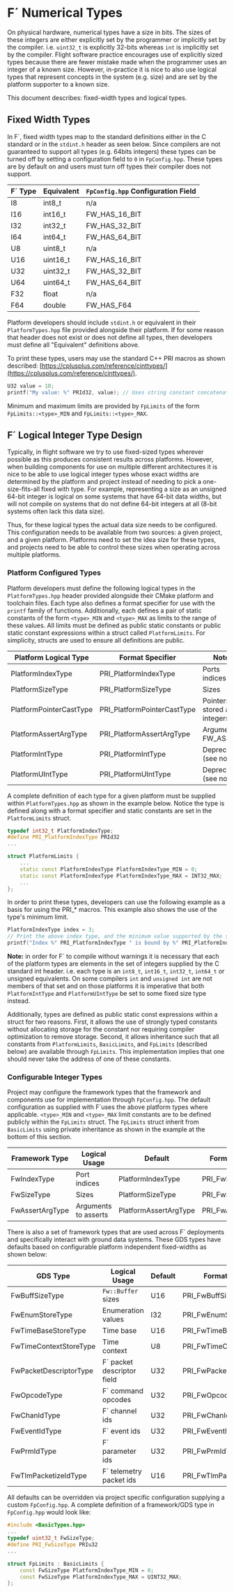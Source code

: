 # F´ Numerical Types

On physical hardware, numerical types have a size in bits. The sizes of these integers are either explicitly set by the
programmer or implicitly set by the compiler. i.e. `uint32_t` is explicitly 32-bits whereas `int` is implicitly set by
the compiler. Flight software practice encourages use of explicitly sized types because there are fewer mistake made when the
programmer uses an integer of a known size. However, in-practice it is nice to also use logical types that represent
concepts in the system (e.g. size) and are set by the platform supporter to a known size.

This document describes: fixed-width types and logical types.

## Fixed Width Types

In F´, fixed width types map to the standard definitions either in the C standard or in the `stdint.h` header as seen
below. Since compilers are not guaranteed to support all types (e.g. 64bits integers) these types can be turned off
by setting a configuration field to `0` in `FpConfig.hpp`.  These types are by default on and users must turn off types
their compiler does not support.


| F´ Type | Equivalent   | `FpConfig.hpp` Configuration Field |
|---------|--------------|------------------------------------|
| I8      | int8_t       | n/a                                |
| I16     | int16_t      | FW_HAS_16_BIT                      |
| I32     | int32_t      | FW_HAS_32_BIT                      |
| I64     | int64_t      | FW_HAS_64_BIT                      |
| U8      | uint8_t      | n/a                                |
| U16     | uint16_t     | FW_HAS_16_BIT                      |
| U32     | uint32_t     | FW_HAS_32_BIT                      |
| U64     | uint64_t     | FW_HAS_64_BIT                      |
| F32     | float        | n/a                                |
| F64     | double       | FW_HAS_F64                         |

Platform developers should include `stdint.h` or equivalent in their `PlatformTypes.hpp` file provided alongside their
platform. If for some reason that header does not exist or does not define all types, then developers must define all
"Equivalent" definitions above.

To print these types, users may use the standard C++ PRI macros as shown described:
[https://cplusplus.com/reference/cinttypes/](https://cplusplus.com/reference/cinttypes/).

```c++
U32 value = 10;
printf("My value: %" PRId32, value); // Uses string constant concatenation
```

Minimum and maximum limits are provided by `FpLimits` of the form `FpLimits::<type>_MIN` and `FpLimits::<type>_MAX`.

## F´ Logical Integer Type Design


Typically, in flight software we try to use fixed-sized types wherever possible as this produces consistent results
across platforms. However, when building components for use on multiple different architectures it is nice to be able
to use logical integer types whose exact widths are determined by the platform and project instead of needing
to pick  a one-size-fits-all fixed with type. For example, representing a size as an unsigned 64-bit integer is logical
on some systems that have 64-bit data widths, but will not compile on systems that do not define 64-bit integers at all
(8-bit systems often lack this data size).

Thus, for these logical types the actual data size needs to be configured. This configuration needs to be available
from two sources: a given project, and a given platform. Platforms need to set the idea size for these types, and
projects need to be able to control these sizes when operating across multiple platforms.

### Platform Configured Types

Platform developers must define the following logical types in the `PlatformTypes.hpp` header provided alongside
their CMake platform and toolchain files. Each type also defines a format specifier for use with the `printf` family of
functions. Additionally, each defines a pair of static constants of the form `<type>_MIN` and `<type>_MAX` as limits to
the range of these values. All limits must be defined as public static constants or public static constant expressions
within a struct called `PlatformLimits`. For simplicity, structs are used to ensure all definitions are public.

| Platform Logical Type   | Format Specifier            | Notes                       | 
|-------------------------|-----------------------------|-----------------------------|
| PlatformIndexType       | PRI_PlatformIndexType       | Ports indices               | 
| PlatformSizeType        | PRI_PlatformSizeType        | Sizes                       |
| PlatformPointerCastType | PRI_PlatformPointerCastType | Pointers stored as integers |
| PlatformAssertArgType   | PRI_PlatformAssertArgType   | Argument to FW_ASSERT       |
| PlatformIntType         | PRI_PlatformIntType         | Deprecated (see note)       |
| PlatformUIntType        | PRI_PlatformUIntType        | Deprecated (see note)       |

A complete definition of each type for a given platform must be supplied within `PlatformTypes.hpp` as shown in the
example below. Notice the type is defined along with a format specifier and static constants are set in the
`PlatformLimits` struct.

```c++
typedef int32_t PlatformIndexType;
#define PRI_PlatformIndexType PRId32
...

struct PlatformLimits {
    ...
    static const PlatformIndexType PlatformIndexType_MIN = 0;
    static const PlatformIndexType PlatformIndexType_MAX = INT32_MAX;
    ...
};
```

In order to print these types, developers can use the following example as a basis for using the PRI_* macros. This
example also shows the use of the type's minimum limit.

```c++
PlatformIndexType index = 3;
// Print the above index type, and the minimum value supported by the same type
printf("Index %" PRI_PlatformIndexType " is bound by %" PRI_PlatformIndexType, index, FpLimits::PlatformIndexType_MIN);
```

**Note:** in order for F´ to compile without warnings it is necessary that each of the platform types are elements in
the set of integers supplied by the C standard int header. i.e. each type is an `int8_t`, `int16_t`, `int32_t`,
`int64_t` or unsigned equivalents. On some compilers `int` and `unsigned int` are not members of that set and on those
platforms it is imperative that both `PlatformIntType` and `PlatformUIntType` be set to some fixed size type instead.

Additionally, types are defined as public static const expressions within a struct for two reasons. First, it allows the
use of strongly typed constants without allocating storage for the constant nor requiring compiler optimization to
remove storage. Second, it allows inheritance such that all constants from `PlatformLimits`, `BasicLimits`, and
`FpLimits` (described below) are available through `FpLimits`. This implementation implies that one should never take
the address of one of these constants.

### Configurable Integer Types

Project may configure the framework types that the framework and components use for implementation through
`FpConfig.hpp`. The default configuration as supplied with F´uses the above platform types where applicable.
`<type>_MIN` and `<type>_MAX` limit constants are to be defined publicly within the `FpLimits` struct. The `FpLimits`
struct inherit from `BasicLimits` using private inheritance as shown in the example at the bottom of this section.

| Framework Type  | Logical Usage        | Default               | Format Specifier    | Notes |
|-----------------|----------------------|-----------------------|---------------------|-------|
| FwIndexType     | Port indices         | PlatformIndexType     | PRI_FwIndexType     |       |
| FwSizeType      | Sizes                | PlatformSizeType      | PRI_FwSizeType      |       |
| FwAssertArgType | Arguments to asserts | PlatformAssertArgType | PRI_FwAssertArgType |       |

There is also a set of framework types that are used across F´ deployments and specifically interact with ground data
systems. These GDS types have defaults based on configurable platform independent fixed-widths as shown below:

| GDS Type               | Logical Usage              | Default               | Format Specifier           |
|------------------------|----------------------------|-----------------------|----------------------------|
| FwBuffSizeType         | `Fw::Buffer` sizes         | U16                   | PRI_FwBuffSizeType         |
| FwEnumStoreType        | Enumeration values         | I32                   | PRI_FwEnumStoreType        |
| FwTimeBaseStoreType    | Time base                  | U16                   | PRI_FwTimeBaseStoreType    |
| FwTimeContextStoreType | Time context               | U8                    | PRI_FwTimeContextStoreType |
| FwPacketDescriptorType | F´ packet descriptor field | U32                   | PRI_FwPacketDescriptorType |
| FwOpcodeType           | F´ command opcodes         | U32                   | PRI_FwOpcodeType           |
| FwChanIdType           | F´ channel ids             | U32                   | PRI_FwChanIdType           |
| FwEventIdType          | F´ event ids               | U32                   | PRI_FwEventIdType          |
| FwPrmIdType            | F´ parameter ids           | U32                   | PRI_FwPrmIdType            |
| FwTlmPacketizeIdType   | F´ telemetry packet ids    | U16                   | PRI_FwTlmPacketizeIdType   |

All defaults can be overridden via project specific configuration supplying a custom `FpConfig.hpp`. A complete
definition of a framework/GDS type in `FpConfig.hpp` would look like:

```c++
#include <BasicTypes.hpp>
...
typedef uint32_t FwSizeType;
#define PRI_FwSizeType PRIu32
...

struct FpLimits : BasicLimits {
    const FwSizeType PlatformIndexType_MIN = 0;
    const FwSizeType PlatformIndexType_MAX = UINT32_MAX;
};
```
